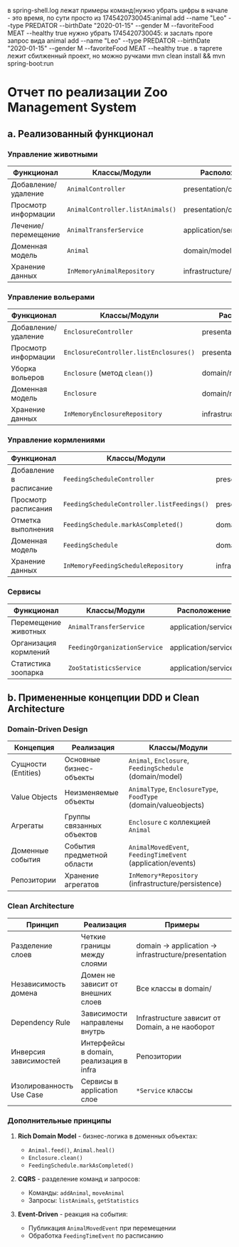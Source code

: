 в spring-shell.log лежат примеры команд(нужно убрать цифры в начале - это время, по сути просто из 1745420730045:animal add --name "Leo" --type PREDATOR --birthDate "2020-01-15" --gender M --favoriteFood MEAT --healthy true нужно убрать 1745420730045: и заслать проге запрос вида animal add --name "Leo" --type PREDATOR --birthDate "2020-01-15" --gender M --favoriteFood MEAT --healthy true
. в таргете лежит сбилженный проект, но можно ручками mvn clean install && mvn spring-boot:run

# Отчет по реализации Zoo Management System

## a. Реализованный функционал

### Управление животными
| Функционал               | Классы/Модули                          | Расположение             |
|--------------------------|----------------------------------------|--------------------------|
| Добавление/удаление       | `AnimalController`                     | presentation/console     |
| Просмотр информации       | `AnimalController.listAnimals()`       | presentation/console     |
| Лечение/перемещение       | `AnimalTransferService`                | application/services     |
| Доменная модель           | `Animal`                               | domain/model             |
| Хранение данных           | `InMemoryAnimalRepository`             | infrastructure/persistence|

### Управление вольерами
| Функционал               | Классы/Модули                          | Расположение             |
|--------------------------|----------------------------------------|--------------------------|
| Добавление/удаление       | `EnclosureController`                  | presentation/console     |
| Просмотр информации       | `EnclosureController.listEnclosures()` | presentation/console     |
| Уборка вольеров           | `Enclosure` (метод `clean()`)          | domain/model             |
| Доменная модель           | `Enclosure`                            | domain/model             |
| Хранение данных           | `InMemoryEnclosureRepository`          | infrastructure/persistence|

### Управление кормлениями
| Функционал               | Классы/Модули                          | Расположение             |
|--------------------------|----------------------------------------|--------------------------|
| Добавление в расписание   | `FeedingScheduleController`            | presentation/console     |
| Просмотр расписания       | `FeedingScheduleController.listFeedings()` | presentation/console  |
| Отметка выполнения       | `FeedingSchedule.markAsCompleted()`    | domain/model             |
| Доменная модель           | `FeedingSchedule`                      | domain/model             |
| Хранение данных           | `InMemoryFeedingScheduleRepository`    | infrastructure/persistence|

### Сервисы
| Функционал               | Классы/Модули                          | Расположение             |
|--------------------------|----------------------------------------|--------------------------|
| Перемещение животных      | `AnimalTransferService`                | application/services     |
| Организация кормлений     | `FeedingOrganizationService`           | application/services     |
| Статистика зоопарка       | `ZooStatisticsService`                 | application/services     |

## b. Примененные концепции DDD и Clean Architecture

### Domain-Driven Design
| Концепция                | Реализация                              | Классы/Модули            |
|--------------------------|----------------------------------------|--------------------------|
| Сущности (Entities)       | Основные бизнес-объекты                | `Animal`, `Enclosure`, `FeedingSchedule` (domain/model) |
| Value Objects             | Неизменяемые объекты                   | `AnimalType`, `EnclosureType`, `FoodType` (domain/valueobjects) |
| Агрегаты                  | Группы связанных объектов              | `Enclosure` с коллекцией `Animal` |
| Доменные события          | События предметной области             | `AnimalMovedEvent`, `FeedingTimeEvent` (application/events) |
| Репозитории               | Хранение агрегатов                     | `InMemory*Repository` (infrastructure/persistence) |

### Clean Architecture
| Принцип                  | Реализация                              | Примеры                   |
|--------------------------|----------------------------------------|--------------------------|
| Разделение слоев         | Четкие границы между слоями            | domain → application → infrastructure/presentation |
| Независимость домена     | Домен не зависит от внешних слоев      | Все классы в domain/     |
| Dependency Rule          | Зависимости направлены внутрь          | Infrastructure зависит от Domain, а не наоборот |
| Инверсия зависимостей    | Интерфейсы в domain, реализация в infra| Репозитории              |
| Изолированность Use Case| Сервисы в application слое            | `*Service` классы        |

### Дополнительные принципы
1. **Rich Domain Model** - бизнес-логика в доменных объектах:
   - `Animal.feed()`, `Animal.heal()`
   - `Enclosure.clean()`
   - `FeedingSchedule.markAsCompleted()`

2. **CQRS** - разделение команд и запросов:
   - Команды: `addAnimal`, `moveAnimal`
   - Запросы: `listAnimals`, `getStatistics`

3. **Event-Driven** - реакция на события:
   - Публикация `AnimalMovedEvent` при перемещении
   - Обработка `FeedingTimeEvent` по расписанию
